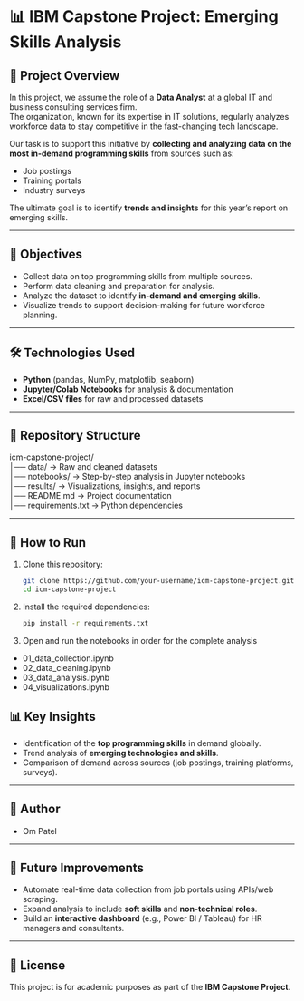 # 📊 IBM Capstone Project: Emerging Skills Analysis

## 📌 Project Overview
In this project, we assume the role of a **Data Analyst** at a global IT and business consulting services firm.  
The organization, known for its expertise in IT solutions, regularly analyzes workforce data to stay competitive in the fast-changing tech landscape.  

Our task is to support this initiative by **collecting and analyzing data on the most in-demand programming skills** from sources such as:  
- Job postings  
- Training portals  
- Industry surveys  

The ultimate goal is to identify **trends and insights** for this year’s report on emerging skills.

---

## 🎯 Objectives
- Collect data on top programming skills from multiple sources.  
- Perform data cleaning and preparation for analysis.  
- Analyze the dataset to identify **in-demand and emerging skills**.  
- Visualize trends to support decision-making for future workforce planning.  

---

## 🛠️ Technologies Used
- **Python** (pandas, NumPy, matplotlib, seaborn)  
- **Jupyter/Colab Notebooks** for analysis & documentation  
- **Excel/CSV files** for raw and processed datasets  

---

## 📂 Repository Structure

icm-capstone-project/  
│── data/              → Raw and cleaned datasets  
│── notebooks/         → Step-by-step analysis in Jupyter notebooks  
│── results/           → Visualizations, insights, and reports  
│── README.md          → Project documentation  
│── requirements.txt   → Python dependencies  

---

## 🚀 How to Run
1. Clone this repository:
   ```bash
   git clone https://github.com/your-username/icm-capstone-project.git
   cd icm-capstone-project
3. Install the required dependencies:
   ```bash
   pip install -r requirements.txt
5. Open and run the notebooks in order for the complete analysis
  - 01_data_collection.ipynb
  - 02_data_cleaning.ipynb
  - 03_data_analysis.ipynb
  - 04_visualizations.ipynb

## 📊 Key Insights
- Identification of the **top programming skills** in demand globally.  
- Trend analysis of **emerging technologies and skills**.  
- Comparison of demand across sources (job postings, training platforms, surveys).  

---

## 🤝 Author
- Om Patel  

---

## 📌 Future Improvements
- Automate real-time data collection from job portals using APIs/web scraping.  
- Expand analysis to include **soft skills** and **non-technical roles**.  
- Build an **interactive dashboard** (e.g., Power BI / Tableau) for HR managers and consultants.  

---

## 📜 License
This project is for academic purposes as part of the **IBM Capstone Project**.  
